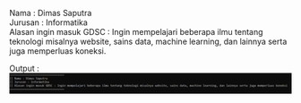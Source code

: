   Nama : Dimas Saputra\
  Jurusan : Informatika\
  Alasan ingin masuk GDSC : Ingin mempelajari beberapa ilmu tentang teknologi misalnya website, sains data, machine learning, dan lainnya serta juga memperluas koneksi.
  
  Output : 
  ![Image Output](Dimas%20Saputra.png)
